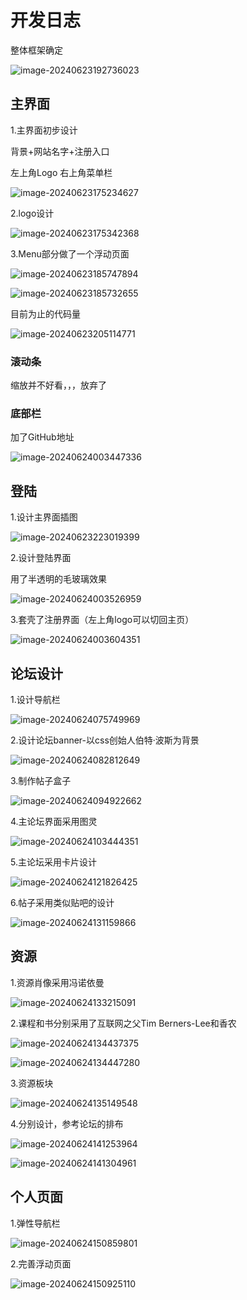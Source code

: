 # 开发日志

整体框架确定

![image-20240623192736023](C:\Users\17842\AppData\Roaming\Typora\typora-user-images\image-20240623192736023.png)

## 主界面

1.主界面初步设计

背景+网站名字+注册入口

左上角Logo  右上角菜单栏

![image-20240623175234627](C:\Users\17842\AppData\Roaming\Typora\typora-user-images\image-20240623175234627.png)

2.logo设计

![image-20240623175342368](C:\Users\17842\AppData\Roaming\Typora\typora-user-images\image-20240623175342368.png)

3.Menu部分做了一个浮动页面

![image-20240623185747894](C:\Users\17842\AppData\Roaming\Typora\typora-user-images\image-20240623185747894.png)

![image-20240623185732655](C:\Users\17842\AppData\Roaming\Typora\typora-user-images\image-20240623185732655.png)

目前为止的代码量

![image-20240623205114771](C:\Users\17842\AppData\Roaming\Typora\typora-user-images\image-20240623205114771.png)

### 滚动条

缩放并不好看，，，放弃了

### 底部栏

加了GitHub地址

![image-20240624003447336](C:\Users\17842\AppData\Roaming\Typora\typora-user-images\image-20240624003447336.png)

## 登陆

1.设计主界面插图

![image-20240623223019399](C:\Users\17842\AppData\Roaming\Typora\typora-user-images\image-20240623223019399.png)

2.设计登陆界面

用了半透明的毛玻璃效果

![image-20240624003526959](C:\Users\17842\AppData\Roaming\Typora\typora-user-images\image-20240624003526959.png)

3.套壳了注册界面（左上角logo可以切回主页）

![image-20240624003604351](C:\Users\17842\AppData\Roaming\Typora\typora-user-images\image-20240624003604351.png)

## 论坛设计

1.设计导航栏

![image-20240624075749969](C:\Users\17842\AppData\Roaming\Typora\typora-user-images\image-20240624075749969.png)

2.设计论坛banner-以css创始人伯特·波斯为背景

![image-20240624082812649](C:\Users\17842\AppData\Roaming\Typora\typora-user-images\image-20240624082812649.png)

3.制作帖子盒子

![image-20240624094922662](C:\Users\17842\AppData\Roaming\Typora\typora-user-images\image-20240624094922662.png)

4.主论坛界面采用图灵

![image-20240624103444351](C:\Users\17842\AppData\Roaming\Typora\typora-user-images\image-20240624103444351.png)

5.主论坛采用卡片设计

![image-20240624121826425](C:\Users\17842\AppData\Roaming\Typora\typora-user-images\image-20240624121826425.png)

6.帖子采用类似贴吧的设计

![image-20240624131159866](C:\Users\17842\AppData\Roaming\Typora\typora-user-images\image-20240624131159866.png)

## 资源

1.资源肖像采用冯诺依曼

![image-20240624133215091](C:\Users\17842\AppData\Roaming\Typora\typora-user-images\image-20240624133215091.png)

2.课程和书分别采用了互联网之父Tim Berners-Lee和香农

![image-20240624134437375](C:\Users\17842\AppData\Roaming\Typora\typora-user-images\image-20240624134437375.png)

![image-20240624134447280](C:\Users\17842\AppData\Roaming\Typora\typora-user-images\image-20240624134447280.png)

3.资源板块

![image-20240624135149548](C:\Users\17842\AppData\Roaming\Typora\typora-user-images\image-20240624135149548.png)

4.分别设计，参考论坛的排布

![image-20240624141253964](C:\Users\17842\AppData\Roaming\Typora\typora-user-images\image-20240624141253964.png)

![image-20240624141304961](C:\Users\17842\AppData\Roaming\Typora\typora-user-images\image-20240624141304961.png)

## 个人页面

1.弹性导航栏

![image-20240624150859801](C:\Users\17842\AppData\Roaming\Typora\typora-user-images\image-20240624150859801.png)

2.完善浮动页面

![image-20240624150925110](C:\Users\17842\AppData\Roaming\Typora\typora-user-images\image-20240624150925110.png)